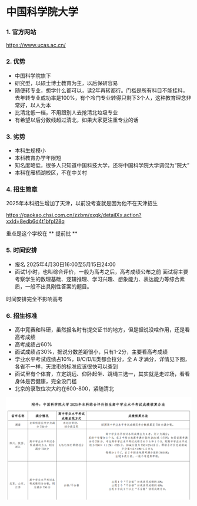 # 中国科学院大学

### 1. 官方网站

https://www.ucas.ac.cn/

### 2. 优势

- 中国科学院旗下
- 研究型，以硕士博士教育为主，以后保研容易
- 随便转专业，想学什么都可以，读2年再转都行。门槛是所有科目不能挂科，去年转专业成功率是100%，有个冷门专业转得只剩下3个人，这种教育理念非常好，以人为本
- 比清北低一档，不用跟别人去抢清北垃圾专业
- 有希望以后分数线超过清北，如果大家更注重专业的话

### 3. 劣势

- 本科生规模小
- 本科教育办学年限短
- 知名度略低，很多人只知道中国科技大学，还将中国科学院大学调侃为“院大”
- 本科在雁栖湖校区，不在中关村

### 4. 招生简章

2025年本科招生增加了天津，以前没考查就是因为他不在天津招生

https://gaokao.chsi.com.cn/zzbm/xxgk/detailXx.action?xxId=8edb6d4t1bfpl28q

重点是这个学校在 ** 提前批 **

### 5. 时间安排

- 报名 2025年4月30日16:00至5月15日24:00
- 面试1小时，也叫综合评价，一般为高考之后，高考成绩公布之前
  面试将主要考察学生的数理基础、逻辑推理、学习兴趣、想象能力、表达能力等综合素质，一般不出具刚性答案的题目。

时间安排完全不影响高考

### 6. 招生标准

- 高中竞赛和科研，虽然报名时有提交证书的地方，但是据说没啥作用，还是看高考成绩
- 高考成绩占60%
- 面试成绩占30%，据说分数差距很小，只有1-2分，主要看高考成绩
- 学业水平考试成绩占10%，B/C/D/E类都会拉分，全 A 才满分，详情见下图，各省不一样，天津市的标准应该很快可以查到
- 面试里有个体育，立定跳远、仰卧起坐、跳绳三选一，其实就是走过场，看看身体是否健康，完全没门槛
- 北京的录取位次大约在600-800，紧随清北

![alt text](img/ucas-1.png)